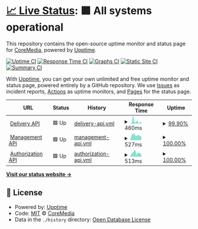 # [📈 Live Status](https://CoreMedia.github.io/campaign.upptime): <!--live status--> **🟩 All systems operational**

This repository contains the open-source uptime monitor and status page for [CoreMedia](http://www.coremedia.com), powered by [Upptime](https://github.com/upptime/upptime).

[![Uptime CI](https://github.com/CoreMedia/campaign.upptime/workflows/Uptime%20CI/badge.svg)](https://github.com/CoreMedia/campaign.upptime/actions?query=workflow%3A%22Uptime+CI%22)
[![Response Time CI](https://github.com/CoreMedia/campaign.upptime/workflows/Response%20Time%20CI/badge.svg)](https://github.com/CoreMedia/campaign.upptime/actions?query=workflow%3A%22Response+Time+CI%22)
[![Graphs CI](https://github.com/CoreMedia/campaign.upptime/workflows/Graphs%20CI/badge.svg)](https://github.com/CoreMedia/campaign.upptime/actions?query=workflow%3A%22Graphs+CI%22)
[![Static Site CI](https://github.com/CoreMedia/campaign.upptime/workflows/Static%20Site%20CI/badge.svg)](https://github.com/CoreMedia/campaign.upptime/actions?query=workflow%3A%22Static+Site+CI%22)
[![Summary CI](https://github.com/CoreMedia/campaign.upptime/workflows/Summary%20CI/badge.svg)](https://github.com/CoreMedia/campaign.upptime/actions?query=workflow%3A%22Summary+CI%22)

With [Upptime](https://upptime.js.org), you can get your own unlimited and free uptime monitor and status page, powered entirely by a GitHub repository. We use [Issues](https://github.com/CoreMedia/campaign.upptime/issues) as incident reports, [Actions](https://github.com/CoreMedia/campaign.upptime/actions) as uptime monitors, and [Pages](https://CoreMedia.github.io/campaign.upptime) for the status page.

<!--start: status pages-->
<!-- This summary is generated by Upptime (https://github.com/upptime/upptime) -->
<!-- Do not edit this manually, your changes will be overwritten -->
<!-- prettier-ignore -->
| URL | Status | History | Response Time | Uptime |
| --- | ------ | ------- | ------------- | ------ |
| <img alt="" src="https://icons.duckduckgo.com/ip3/api.campaigns.coremedia.io.ico" height="13"> [Delivery API](https://api.campaigns.coremedia.io) | 🟩 Up | [delivery-api.yml](https://github.com/CoreMedia/campaign.upptime/commits/HEAD/history/delivery-api.yml) | <details><summary><img alt="Response time graph" src="./graphs/delivery-api/response-time-week.png" height="20"> 460ms</summary><br><a href="https://status.campaigns.coremedia.io/history/delivery-api"><img alt="Response time 655" src="https://img.shields.io/endpoint?url=https%3A%2F%2Fraw.githubusercontent.com%2FCoreMedia%2Fcampaign.upptime%2FHEAD%2Fapi%2Fdelivery-api%2Fresponse-time.json"></a><br><a href="https://status.campaigns.coremedia.io/history/delivery-api"><img alt="24-hour response time 308" src="https://img.shields.io/endpoint?url=https%3A%2F%2Fraw.githubusercontent.com%2FCoreMedia%2Fcampaign.upptime%2FHEAD%2Fapi%2Fdelivery-api%2Fresponse-time-day.json"></a><br><a href="https://status.campaigns.coremedia.io/history/delivery-api"><img alt="7-day response time 460" src="https://img.shields.io/endpoint?url=https%3A%2F%2Fraw.githubusercontent.com%2FCoreMedia%2Fcampaign.upptime%2FHEAD%2Fapi%2Fdelivery-api%2Fresponse-time-week.json"></a><br><a href="https://status.campaigns.coremedia.io/history/delivery-api"><img alt="30-day response time 654" src="https://img.shields.io/endpoint?url=https%3A%2F%2Fraw.githubusercontent.com%2FCoreMedia%2Fcampaign.upptime%2FHEAD%2Fapi%2Fdelivery-api%2Fresponse-time-month.json"></a><br><a href="https://status.campaigns.coremedia.io/history/delivery-api"><img alt="1-year response time 650" src="https://img.shields.io/endpoint?url=https%3A%2F%2Fraw.githubusercontent.com%2FCoreMedia%2Fcampaign.upptime%2FHEAD%2Fapi%2Fdelivery-api%2Fresponse-time-year.json"></a></details> | <details><summary><a href="https://status.campaigns.coremedia.io/history/delivery-api">99.90%</a></summary><a href="https://status.campaigns.coremedia.io/history/delivery-api"><img alt="All-time uptime 99.99%" src="https://img.shields.io/endpoint?url=https%3A%2F%2Fraw.githubusercontent.com%2FCoreMedia%2Fcampaign.upptime%2FHEAD%2Fapi%2Fdelivery-api%2Fuptime.json"></a><br><a href="https://status.campaigns.coremedia.io/history/delivery-api"><img alt="24-hour uptime 100.00%" src="https://img.shields.io/endpoint?url=https%3A%2F%2Fraw.githubusercontent.com%2FCoreMedia%2Fcampaign.upptime%2FHEAD%2Fapi%2Fdelivery-api%2Fuptime-day.json"></a><br><a href="https://status.campaigns.coremedia.io/history/delivery-api"><img alt="7-day uptime 99.90%" src="https://img.shields.io/endpoint?url=https%3A%2F%2Fraw.githubusercontent.com%2FCoreMedia%2Fcampaign.upptime%2FHEAD%2Fapi%2Fdelivery-api%2Fuptime-week.json"></a><br><a href="https://status.campaigns.coremedia.io/history/delivery-api"><img alt="30-day uptime 99.98%" src="https://img.shields.io/endpoint?url=https%3A%2F%2Fraw.githubusercontent.com%2FCoreMedia%2Fcampaign.upptime%2FHEAD%2Fapi%2Fdelivery-api%2Fuptime-month.json"></a><br><a href="https://status.campaigns.coremedia.io/history/delivery-api"><img alt="1-year uptime 99.99%" src="https://img.shields.io/endpoint?url=https%3A%2F%2Fraw.githubusercontent.com%2FCoreMedia%2Fcampaign.upptime%2FHEAD%2Fapi%2Fdelivery-api%2Fuptime-year.json"></a></details>
| <img alt="" src="https://icons.duckduckgo.com/ip3/prod.campaign-management-prod.coremedia.services.ico" height="13"> [Management API](https://prod.campaign-management-prod.coremedia.services/graphql) | 🟩 Up | [management-api.yml](https://github.com/CoreMedia/campaign.upptime/commits/HEAD/history/management-api.yml) | <details><summary><img alt="Response time graph" src="./graphs/management-api/response-time-week.png" height="20"> 527ms</summary><br><a href="https://status.campaigns.coremedia.io/history/management-api"><img alt="Response time 575" src="https://img.shields.io/endpoint?url=https%3A%2F%2Fraw.githubusercontent.com%2FCoreMedia%2Fcampaign.upptime%2FHEAD%2Fapi%2Fmanagement-api%2Fresponse-time.json"></a><br><a href="https://status.campaigns.coremedia.io/history/management-api"><img alt="24-hour response time 422" src="https://img.shields.io/endpoint?url=https%3A%2F%2Fraw.githubusercontent.com%2FCoreMedia%2Fcampaign.upptime%2FHEAD%2Fapi%2Fmanagement-api%2Fresponse-time-day.json"></a><br><a href="https://status.campaigns.coremedia.io/history/management-api"><img alt="7-day response time 527" src="https://img.shields.io/endpoint?url=https%3A%2F%2Fraw.githubusercontent.com%2FCoreMedia%2Fcampaign.upptime%2FHEAD%2Fapi%2Fmanagement-api%2Fresponse-time-week.json"></a><br><a href="https://status.campaigns.coremedia.io/history/management-api"><img alt="30-day response time 539" src="https://img.shields.io/endpoint?url=https%3A%2F%2Fraw.githubusercontent.com%2FCoreMedia%2Fcampaign.upptime%2FHEAD%2Fapi%2Fmanagement-api%2Fresponse-time-month.json"></a><br><a href="https://status.campaigns.coremedia.io/history/management-api"><img alt="1-year response time 572" src="https://img.shields.io/endpoint?url=https%3A%2F%2Fraw.githubusercontent.com%2FCoreMedia%2Fcampaign.upptime%2FHEAD%2Fapi%2Fmanagement-api%2Fresponse-time-year.json"></a></details> | <details><summary><a href="https://status.campaigns.coremedia.io/history/management-api">100.00%</a></summary><a href="https://status.campaigns.coremedia.io/history/management-api"><img alt="All-time uptime 99.87%" src="https://img.shields.io/endpoint?url=https%3A%2F%2Fraw.githubusercontent.com%2FCoreMedia%2Fcampaign.upptime%2FHEAD%2Fapi%2Fmanagement-api%2Fuptime.json"></a><br><a href="https://status.campaigns.coremedia.io/history/management-api"><img alt="24-hour uptime 100.00%" src="https://img.shields.io/endpoint?url=https%3A%2F%2Fraw.githubusercontent.com%2FCoreMedia%2Fcampaign.upptime%2FHEAD%2Fapi%2Fmanagement-api%2Fuptime-day.json"></a><br><a href="https://status.campaigns.coremedia.io/history/management-api"><img alt="7-day uptime 100.00%" src="https://img.shields.io/endpoint?url=https%3A%2F%2Fraw.githubusercontent.com%2FCoreMedia%2Fcampaign.upptime%2FHEAD%2Fapi%2Fmanagement-api%2Fuptime-week.json"></a><br><a href="https://status.campaigns.coremedia.io/history/management-api"><img alt="30-day uptime 100.00%" src="https://img.shields.io/endpoint?url=https%3A%2F%2Fraw.githubusercontent.com%2FCoreMedia%2Fcampaign.upptime%2FHEAD%2Fapi%2Fmanagement-api%2Fuptime-month.json"></a><br><a href="https://status.campaigns.coremedia.io/history/management-api"><img alt="1-year uptime 99.81%" src="https://img.shields.io/endpoint?url=https%3A%2F%2Fraw.githubusercontent.com%2FCoreMedia%2Fcampaign.upptime%2FHEAD%2Fapi%2Fmanagement-api%2Fuptime-year.json"></a></details>
| <img alt="" src="https://icons.duckduckgo.com/ip3/coremedia-jwt.api.coremedia.services.ico" height="13"> [Authorization API](https://coremedia-jwt.api.coremedia.services/v1/config) | 🟩 Up | [authorization-api.yml](https://github.com/CoreMedia/campaign.upptime/commits/HEAD/history/authorization-api.yml) | <details><summary><img alt="Response time graph" src="./graphs/authorization-api/response-time-week.png" height="20"> 513ms</summary><br><a href="https://status.campaigns.coremedia.io/history/authorization-api"><img alt="Response time 531" src="https://img.shields.io/endpoint?url=https%3A%2F%2Fraw.githubusercontent.com%2FCoreMedia%2Fcampaign.upptime%2FHEAD%2Fapi%2Fauthorization-api%2Fresponse-time.json"></a><br><a href="https://status.campaigns.coremedia.io/history/authorization-api"><img alt="24-hour response time 295" src="https://img.shields.io/endpoint?url=https%3A%2F%2Fraw.githubusercontent.com%2FCoreMedia%2Fcampaign.upptime%2FHEAD%2Fapi%2Fauthorization-api%2Fresponse-time-day.json"></a><br><a href="https://status.campaigns.coremedia.io/history/authorization-api"><img alt="7-day response time 513" src="https://img.shields.io/endpoint?url=https%3A%2F%2Fraw.githubusercontent.com%2FCoreMedia%2Fcampaign.upptime%2FHEAD%2Fapi%2Fauthorization-api%2Fresponse-time-week.json"></a><br><a href="https://status.campaigns.coremedia.io/history/authorization-api"><img alt="30-day response time 495" src="https://img.shields.io/endpoint?url=https%3A%2F%2Fraw.githubusercontent.com%2FCoreMedia%2Fcampaign.upptime%2FHEAD%2Fapi%2Fauthorization-api%2Fresponse-time-month.json"></a><br><a href="https://status.campaigns.coremedia.io/history/authorization-api"><img alt="1-year response time 513" src="https://img.shields.io/endpoint?url=https%3A%2F%2Fraw.githubusercontent.com%2FCoreMedia%2Fcampaign.upptime%2FHEAD%2Fapi%2Fauthorization-api%2Fresponse-time-year.json"></a></details> | <details><summary><a href="https://status.campaigns.coremedia.io/history/authorization-api">100.00%</a></summary><a href="https://status.campaigns.coremedia.io/history/authorization-api"><img alt="All-time uptime 100.00%" src="https://img.shields.io/endpoint?url=https%3A%2F%2Fraw.githubusercontent.com%2FCoreMedia%2Fcampaign.upptime%2FHEAD%2Fapi%2Fauthorization-api%2Fuptime.json"></a><br><a href="https://status.campaigns.coremedia.io/history/authorization-api"><img alt="24-hour uptime 100.00%" src="https://img.shields.io/endpoint?url=https%3A%2F%2Fraw.githubusercontent.com%2FCoreMedia%2Fcampaign.upptime%2FHEAD%2Fapi%2Fauthorization-api%2Fuptime-day.json"></a><br><a href="https://status.campaigns.coremedia.io/history/authorization-api"><img alt="7-day uptime 100.00%" src="https://img.shields.io/endpoint?url=https%3A%2F%2Fraw.githubusercontent.com%2FCoreMedia%2Fcampaign.upptime%2FHEAD%2Fapi%2Fauthorization-api%2Fuptime-week.json"></a><br><a href="https://status.campaigns.coremedia.io/history/authorization-api"><img alt="30-day uptime 100.00%" src="https://img.shields.io/endpoint?url=https%3A%2F%2Fraw.githubusercontent.com%2FCoreMedia%2Fcampaign.upptime%2FHEAD%2Fapi%2Fauthorization-api%2Fuptime-month.json"></a><br><a href="https://status.campaigns.coremedia.io/history/authorization-api"><img alt="1-year uptime 100.00%" src="https://img.shields.io/endpoint?url=https%3A%2F%2Fraw.githubusercontent.com%2FCoreMedia%2Fcampaign.upptime%2FHEAD%2Fapi%2Fauthorization-api%2Fuptime-year.json"></a></details>

<!--end: status pages-->

[**Visit our status website →**](https://CoreMedia.github.io/campaign.upptime)

## 📄 License

- Powered by: [Upptime](https://github.com/upptime/upptime)
- Code: [MIT](./LICENSE) © [CoreMedia](http://www.coremedia.com)
- Data in the `./history` directory: [Open Database License](https://opendatacommons.org/licenses/odbl/1-0/)

